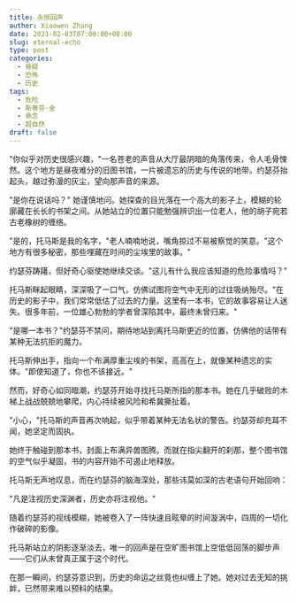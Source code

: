 ```yaml
---
title: 永恒回声
author: Xiaowen Zhang
date: 2021-02-03T07:00:00+08:00
slug: eternal-echo
type: post
categories:
  - 悬疑
  - 恐怖
  - 历史
tags:
  - 危险
  - 斯蒂芬·金
  - 悬念
  - 超自然
draft: false
---
```


"你似乎对历史很感兴趣，"一名苍老的声音从大厅最阴暗的角落传来，令人毛骨悚然。这个地方是昼夜难分的旧图书馆，一片被遗忘的历史与传说的地带。约瑟芬抬起头，越过弥漫的灰尘，望向那声音的来源。

"是你在说话吗？" 她谨慎地问。她探查的目光落在一个高大的影子上，模糊的轮廓藏在长长的书架之间。从她站立的位置只能勉强辨识出一位老人，他的胡子宛若古老橡树的缠络。

"是的，托马斯是我的名字，"老人喃喃地说，嘴角掠过不易被察觉的笑意。"这个地方有很多秘密，那些埋藏在时间的尘埃里的故事。"

约瑟芬踌躇，但好奇心驱使她继续交谈。"这儿有什么我应该知道的危险事情吗？"

托马斯眯起眼睛，深深吸了一口气，仿佛试图将空气中无形的过往吸纳殆尽。"在历史的影子中，我们常常低估了过去的力量。这里有一本书，它的故事容易让人迷失。很多年前，一位雄心勃勃的学者曾深陷其中，最终未曾归来。"

"是哪一本书？"约瑟芬不禁问，期待地站到离托马斯更近的位置，仿佛他的话带有某种无法抗拒的魔力。

托马斯伸出手，指向一个布满厚重尘埃的书架，高高在上，就像某种遗忘的实体。"即使知道了，你也不该接近。"

然而，好奇心如同暗潮，约瑟芬开始寻找托马斯所指的那本书。她在几乎破败的木梯上战战兢兢地攀爬，内心持续被风险和希冀撕扯着。

"小心，"托马斯的声音再次响起，似乎带着某种无法名状的警告。约瑟芬却充耳不闻，她坚定而固执。

她终于触碰到那本书，封面上布满异兽图腾。而就在指尖翻开的刹那，整个图书馆的空气似乎凝固，书的内容开始不可遏止地释放。

托马斯无声地叹息，而在约瑟芬的脑海深处，那些讳莫如深的古老语句开始回响：

"凡是注视历史深渊者，历史亦将注视他。"

随着约瑟芬的视线模糊，她被卷入了一阵快速且眩晕的时间漩涡中，四周的一切化作破碎的影像。

托马斯站立的阴影逐渐淡去，唯一的回声是在空旷图书馆上空低低回荡的脚步声——它们从未曾真正属于这个时代。

在那一瞬间，约瑟芬意识到，历史的命运之丝竟也纠缠上了她。她对过去无知的挑衅，已然带来难以预料的结果。